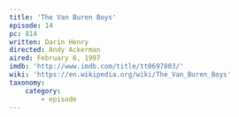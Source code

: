 ```yaml
---
title: 'The Van Buren Boys'
episode: 14
pc: 814
written: Darin Henry
directed: Andy Ackerman
aired: February 6, 1997
imdb: 'http://www.imdb.com/title/tt0697803/'
wiki: 'https://en.wikipedia.org/wiki/The_Van_Buren_Boys'
taxonomy:
    category:
        - episode
---
```

